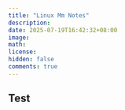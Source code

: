 ```yaml
---
title: "Linux Mm Notes"
description: 
date: 2025-07-19T16:42:32+08:00
image: 
math: 
license: 
hidden: false
comments: true
---
```

## Test